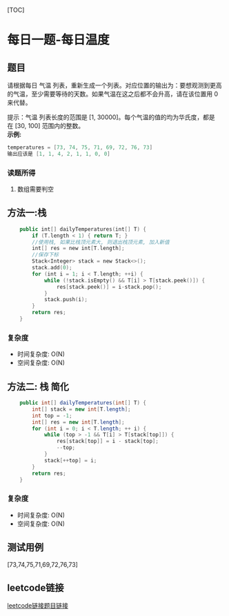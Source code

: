 [TOC]

# 每日一题-每日温度

## 题目
请根据每日 气温 列表，重新生成一个列表。对应位置的输出为：要想观测到更高的气温，至少需要等待的天数。如果气温在这之后都不会升高，请在该位置用 0 来代替。  

提示：气温 列表长度的范围是 [1, 30000]。每个气温的值的均为华氏度，都是在 [30, 100] 范围内的整数。  
**示例:**  
```java
temperatures = [73, 74, 75, 71, 69, 72, 76, 73]
输出应该是 [1, 1, 4, 2, 1, 1, 0, 0]
```

### 读题所得
1. 数组需要判空

## 方法一:栈
```swift
    public int[] dailyTemperatures(int[] T) {
        if (T.length < 1) { return T; }
        //使用栈, 如果比栈顶元素大, 则退出栈顶元素, 加入新值
        int[] res = new int[T.length];
        //保存下标
        Stack<Integer> stack = new Stack<>();
        stack.add(0);
        for (int i = 1; i < T.length; ++i) {
            while (!stack.isEmpty() && T[i] > T[stack.peek()]) {
                res[stack.peek()] = i-stack.pop();
            }
            stack.push(i);
        }
        return res;
    }
```
### 复杂度
* 时间复杂度: O(N)
* 空间复杂度: O(N)

## 方法二: 栈 简化
```java
    public int[] dailyTemperatures(int[] T) {
        int[] stack = new int[T.length];
        int top = -1;
        int[] res = new int[T.length];
        for (int i = 0; i < T.length; ++ i) {
            while (top > -1 && T[i] > T[stack[top]]) {
                res[stack[top]] = i - stack[top];
                --top;
            }
            stack[++top] = i;
        }
        return res;
    }
```
### 复杂度
* 时间复杂度: O(N)
* 空间复杂度: O(N)

## 测试用例
[73,74,75,71,69,72,76,73]  

## leetcode链接
[leetcode链接题目链接](https://leetcode-cn.com/problems/daily-temperatures)  
